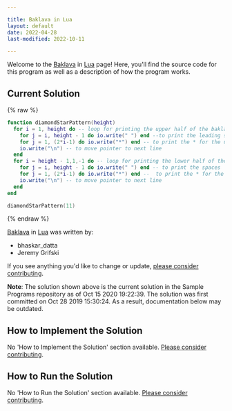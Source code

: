 ```yaml
---

title: Baklava in Lua
layout: default
date: 2022-04-28
last-modified: 2022-10-11

---
```


Welcome to the [Baklava](https://sampleprograms.io/projects/baklava) in [Lua](https://sampleprograms.io/languages/lua) page! Here, you'll find the source code for this program as well as a description of how the program works.

## Current Solution

{% raw %}

```lua
function diamondStarPattern(height)
  for i = 1, height do -- loop for printing the upper half of the baklava
    for j = i, height - 1 do io.write(" ") end --to print the leading spaces
    for j = 1, (2*i-1) do io.write("*") end -- to print the * for the upper half
    io.write("\n") -- to move pointer to next line
  end
  for i = height - 1,1,-1 do -- loop for printing the lower half of the baklava
    for j = i, height - 1 do io.write(" ") end -- to print the spaces
    for j = 1, (2*i-1) do io.write("*") end --  to print the * for the lower half
    io.write("\n") -- to move pointer to next line
  end  
end

diamondStarPattern(11)
```

{% endraw %}

[Baklava](https://sampleprograms.io/projects/baklava) in [Lua](https://sampleprograms.io/languages/lua) was written by:

- bhaskar_datta
- Jeremy Grifski

If you see anything you'd like to change or update, [please consider contributing](https://github.com/TheRenegadeCoder/sample-programs).

**Note**: The solution shown above is the current solution in the Sample Programs repository as of Oct 15 2020 19:22:39. The solution was first committed on Oct 28 2019 15:30:24. As a result, documentation below may be outdated.

## How to Implement the Solution

No 'How to Implement the Solution' section available. [Please consider contributing](https://github.com/TheRenegadeCoder/sample-programs-website).

## How to Run the Solution

No 'How to Run the Solution' section available. [Please consider contributing](https://github.com/TheRenegadeCoder/sample-programs-website).